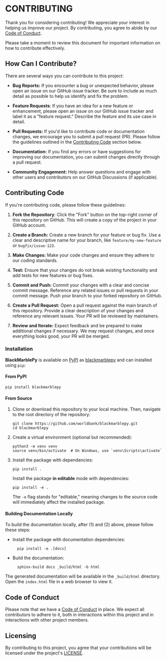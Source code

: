 # CONTRIBUTING

Thank you for considering contributing! We appreciate your interest in helping us improve our project. By contributing, you agree to abide by our [Code of Conduct](CODE_OF_CONDUCT.md).

Please take a moment to review this document for important information on how to contribute effectively.

## How Can I Contribute?

There are several ways you can contribute to this project:

- **Bug Reports:** If you encounter a bug or unexpected behavior, please open an issue on our GitHub issue tracker. Be sure to include as much detail as possible to help us identify and fix the problem.

- **Feature Requests**: If you have an idea for a new feature or enhancement, please open an issue on our GitHub issue tracker and label it as a "feature request." Describe the feature and its use case in detail.

- **Pull Requests:** If you'd like to contribute code or documentation changes, we encourage you to submit a pull request (PR). Please follow the guidelines outlined in the [Contributing Code](#contributing-code) section below.

- **Documentation:** If you find any errors or have suggestions for improving our documentation, you can submit changes directly through a pull request.

- **Community Engagement:** Help answer questions and engage with other users and contributors on our GitHub Discussions (if applicable).

## Contributing Code

If you're contributing code, please follow these guidelines:

1. **Fork the Repository**: Click the "Fork" button on the top-right corner of this repository on GitHub. This will create a copy of the project in your GitHub account.

2. **Create a Branch:** Create a new branch for your feature or bug fix. Use a clear and descriptive name for your branch, like `feature/my-new-feature` or `bugfix/issue-123`.

3. **Make Changes:** Make your code changes and ensure they adhere to our coding standards.

4. **Test:** Ensure that your changes do not break existing functionality and add tests for new features or bug fixes.

5. **Commit and Push:** Commit your changes with a clear and concise commit message. Reference any related issues or pull requests in your commit message. Push your branch to your forked repository on GitHub.

6. **Create a Pull Request:** Open a pull request against the main branch of this repository. Provide a clear description of your changes and reference any relevant issues. Your PR will be reviewed by maintainers.

7. **Review and Iterate:** Expect feedback and be prepared to make additional changes if necessary. We may request changes, and once everything looks good, your PR will be merged.

### Installation

**BlackMarblePy** is available on [PyPI](https://pypi.org) as [blackmarblepy](https://pypi.org/project/blackmarblepy) and can installed using `pip`:

#### From PyPI

```shell
pip install blackmarblepy
```

#### From Source

1. Clone or download this repository to your local machine. Then, navigate to the root directory of the repository:

    ```shell
    git clone https://github.com/worldbank/blackmarblepy.git
    cd blackmarblepy
    ```

2. Create a virtual environment (optional but recommended):

    ```shell
    python3 -m venv venv
    source venv/bin/activate  # On Windows, use `venv\Scripts\activate`
    ```

3. Install the package with dependencies:

    ```shell
    pip install .
    ```

    Install the package **in editable** mode with dependencies:

    ```shell
    pip install -e .
    ```

    The `-e` flag stands for "editable," meaning changes to the source code will immediately affect the installed package.

#### Building Documentation Locally

To build the documentation locally, after (1) and (2) above, please follow these steps:

- Install the package with documentation dependencies:

  ```shell
    pip install -e .[docs]
  ```

- Build the documentation:

  ```shell
    sphinx-build docs _build/html -b html
  ```

The generated documentation will be available in the `_build/html` directory. Open the `index.html` file in a web browser to view it.

## Code of Conduct

Please note that we have a [Code of Conduct](CODE_OF_CONDUCT.md) in place. We expect all contributors to adhere to it, both in interactions within this project and in interactions with other project members.

## Licensing

By contributing to this project, you agree that your contributions will be licensed under the project's [LICENSE](../LICENSE).
